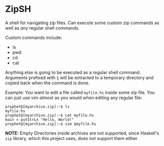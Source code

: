 # ZipSH

A shell for navigating zip files. Can execute some custom zip commands as well as *any* regular shell commands.

Custom commands include:
- ls
- pwd
- cd
- cat

Anything else is going to be executed as a regular shell command. Arguments prefixed with `§` will be extracted to a temporary directory and copied back when the command is done. 

Example: You want to edit a file called `myfile.hs` inside some zip file. You can just use vim *almost* as you would when editing any regular file:
```
prophet@[myarchive.zip]:~$ ls
myfile.hs
prophet@[myarchive.zip]:~$ cat myfile.hs
main = putStrLn "Hello, World!"
prophet@[myarchive.zip]:~$ vim §myfile.hs
```

**NOTE:** Empty Directories inside archives are not supported, since Haskell's `zip` library, which this project uses, does not support them either 
